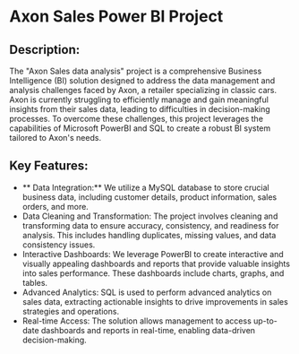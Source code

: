 # Axon Sales Power BI Project

 ## **Description**:
 The "Axon Sales data analysis" project is a comprehensive Business Intelligence (BI) solution designed to address the data management and analysis challenges faced by Axon, a retailer specializing in classic cars. Axon is currently struggling to efficiently manage and gain meaningful insights from their sales data, leading to difficulties in decision-making processes. To overcome these challenges, this project leverages the capabilities of Microsoft PowerBI and SQL to create a robust BI system tailored to Axon's needs.

 ## Key Features:
 * ** Data Integration:** We utilize a MySQL database to store crucial business data, including customer details, product information, sales orders, and more.
* Data Cleaning and Transformation: The project involves cleaning and transforming data to ensure accuracy, consistency, and readiness for analysis. This includes handling duplicates, missing values, and data consistency issues.
* Interactive Dashboards: We leverage PowerBI to create interactive and visually appealing dashboards and reports that provide valuable insights into sales performance. These dashboards include charts, graphs, and tables.
* Advanced Analytics: SQL is used to perform advanced analytics on sales data, extracting actionable insights to drive improvements in sales strategies and operations.
* Real-time Access: The solution allows management to access up-to-date dashboards and reports in real-time, enabling data-driven decision-making.

